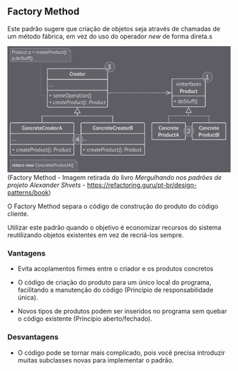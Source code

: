 ## Factory Method

Este padrão sugere que criação de objetos seja através de chamadas de um método fábrica, em vez do uso do operador *new* de forma direta.s

![Drag Racing](img/factory_method.png)
(Factory Method - Imagem retirada do livro *Mergulhando nos padrões de projeto Alexander Shvets* - https://refactoring.guru/pt-br/design-patterns/book)

O Factory Method separa o código de construção do produto
do código cliente.

Utilizar este padrão quando o objetivo é economizar recursos do sistema reutilizando objetos existentes em vez de recriá-los sempre.

### Vantagens 

- Evita acoplamentos firmes entre o criador e os produtos
concretos

- O código de criação do produto para um único local do programa, facilitando a manutenção do código (Princípio de responsabilidade única).

- Novos tipos de produtos podem ser inseridos no programa sem quebar o código existente (Princípio aberto/fechado).

### Desvantagens
- O código pode se tornar mais complicado, pois você precisa introduzir muitas subclasses novas para implementar o padrão.